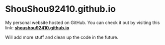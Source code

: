 # ShouShou92410.github.io

My personal website hosted on GitHub. You can check it out by visiting this link: **[shoushou92410.github.io](shoushou92410.github.io)**

Will add more stuff and clean up the code in the future.
